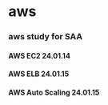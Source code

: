 # aws

### aws study for SAA

#### AWS EC2 24.01.14

#### AWS ELB 24.01.15

#### AWS Auto Scaling 24.01.15

